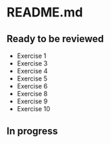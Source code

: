 # README.md

## Ready to be reviewed

* Exercise 1
* Exercise 3
* Exercise 4
* Exercise 5
* Exercise 6
* Exercise 8
* Exercise 9
* Exercise 10

## In progress


